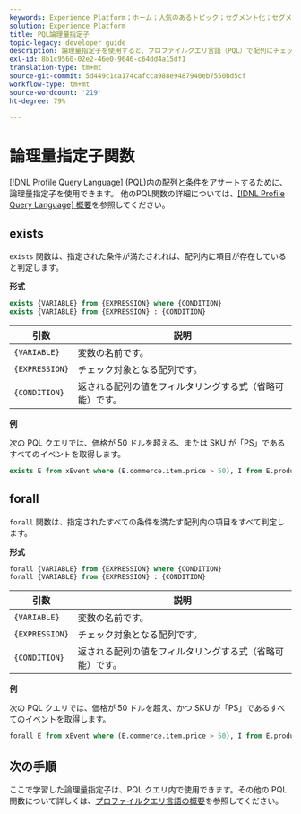 ```yaml
---
keywords: Experience Platform；ホーム；人気のあるトピック；セグメント化；セグメント化；セグメント化サービス；ql;PQL;プロファイルクエリ言語；論理量指定子；論理量指定子；
solution: Experience Platform
title: PQL論理量指定子
topic-legacy: developer guide
description: 論理量指定子を使用すると、プロファイルクエリ言語（PQL）で配列にチェック条件を付けることができます。
exl-id: 8b1c9560-02e2-46e0-9646-c64dd4a15df1
translation-type: tm+mt
source-git-commit: 5d449c1ca174cafcca988e9487940eb7550bd5cf
workflow-type: tm+mt
source-wordcount: '219'
ht-degree: 79%

---
```


# 論理量指定子関数

[!DNL Profile Query Language] (PQL)内の配列と条件をアサートするために、論理量指定子を使用できます。 他のPQL関数の詳細については、[[!DNL Profile Query Language] 概要](./overview.md)を参照してください。

## exists

`exists` 関数は、指定された条件が満たされれば、配列内に項目が存在していると判定します。

**形式**

```sql
exists {VARIABLE} from {EXPRESSION} where {CONDITION}
exists {VARIABLE} from {EXPRESSION} : {CONDITION}
```

| 引数 | 説明 |
| ---------- | ----------- |
| `{VARIABLE}` | 変数の名前です。 |
| `{EXPRESSION}` | チェック対象となる配列です。 |
| `{CONDITION}` | 返される配列の値をフィルタリングする式（省略可能）です。 |

**例**

次の PQL クエリでは、価格が 50 ドルを超える、または SKU が「PS」であるすべてのイベントを取得します。

```sql
exists E from xEvent where (E.commerce.item.price > 50), I from E.productListItems where I.SKU = "PS"
```

## forall

`forall` 関数は、指定されたすべての条件を満たす配列内の項目をすべて判定します。

**形式**

```sql
forall {VARIABLE} from {EXPRESSION} where {CONDITION}
forall {VARIABLE} from {EXPRESSION} : {CONDITION}
```

| 引数 | 説明 |
| ---------- | ----------- |
| `{VARIABLE}` | 変数の名前です。 |
| `{EXPRESSION}` | チェック対象となる配列です。 |
| `{CONDITION}` | 返される配列の値をフィルタリングする式（省略可能）です。 |

**例**

次の PQL クエリでは、価格が 50 ドルを超え、かつ SKU が「PS」であるすべてのイベントを取得します。

```sql
forall E from xEvent where (E.commerce.item.price > 50), I from E.productListItems where I.SKU = "PS"
```

## 次の手順

ここで学習した論理量指定子は、PQL クエリ内で使用できます。その他の PQL 関数について詳しくは、[プロファイルクエリ言語の概要](./overview.md)を参照してください。
